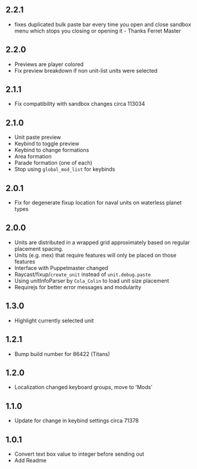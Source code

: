 ## 2.2.1

- fixes duplicated bulk paste bar every time you open and close sandbox menu which stops you closing or opening it - Thanks Ferret Master

## 2.2.0

- Previews are player colored
- Fix preview breakdown if non unit-list units were selected

## 2.1.1

- Fix compatibility with sandbox changes circa 113034

## 2.1.0

- Unit paste preview
- Keybind to toggle preview
- Keybind to change formations
- Area formation
- Parade formation (one of each)
- Stop using `global_mod_list` for keybinds

## 2.0.1

- Fix for degenerate fixup location for naval units on waterless planet types

## 2.0.0

- Units are distributed in a wrapped grid approximately based on regular placement spacing.
- Units (e.g. mex) that require features will only be placed on those features
- Interface with Puppetmaster changed
- Raycast/fixup/`create_unit` instead of `unit.debug.paste`
- Using unitInfoParser by `Cola_Colin` to load unit size placement
- Requirejs for better error messages and modularity

## 1.3.0

- Highlight currently selected unit

## 1.2.1

- Bump build number for 86422 (Titans)

## 1.2.0

- Localization changed keyboard groups, move to 'Mods'

## 1.1.0

- Update for change in keybind settings circa 71378

## 1.0.1

- Convert text box value to integer before sending out
- Add Readme
